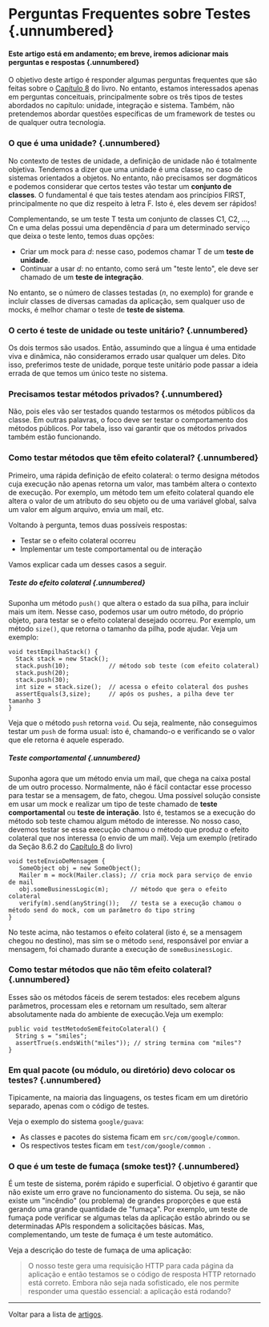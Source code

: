 # Perguntas Frequentes sobre Testes {.unnumbered}

#### Este artigo está em andamento; em breve, iremos adicionar mais perguntas e respostas {.unnumbered}

O objetivo deste artigo é responder algumas perguntas frequentes que são feitas
sobre o [Capítulo 8](https://engsoftmoderna.info/cap8.html) do livro. No entanto,
estamos interessados apenas em perguntas conceituais, principalmente sobre os 
três tipos de testes abordados no capítulo: unidade, integração e sistema. 
Também, não pretendemos abordar questões específicas de um framework 
de testes ou de qualquer outra tecnologia.

### O que é uma unidade? {.unnumbered}

No contexto de testes de unidade, a definição de unidade não é totalmente objetiva.
Tendemos a dizer que uma unidade é uma classe, no caso de sistemas
orientados a objetos. No entanto, não precisamos ser dogmáticos e podemos considerar 
que certos testes vão testar um **conjunto de classes**.
O fundamental é que tais testes atendam aos princípios FIRST, principalmente
no que diz respeito à letra F. Isto é, eles devem ser rápidos!

Complementando, se um teste T testa um conjunto de classes C1, C2, ..., Cn e
uma delas possui uma dependência *d* para um determinado serviço que deixa 
o teste lento, temos duas opções:

- Criar um mock para *d*: nesse caso, podemos chamar T de um 
  **teste de unidade**.
- Continuar a usar *d*: no entanto, como será um "teste lento", ele deve ser
chamado de um **teste de integração**.

No entanto, se o número de classes testadas (*n*, no exemplo)
for grande e incluir classes de diversas camadas da aplicação, sem qualquer
uso de mocks, é melhor chamar o teste de **teste de sistema**.

### O certo é teste de unidade ou teste unitário? {.unnumbered}

Os dois termos são usados. Então, assumindo que a língua é uma
entidade viva e dinâmica, não consideramos errado usar qualquer um deles. 
Dito isso, preferimos teste de unidade, porque teste unitário pode passar a
ideia errada de que temos um único teste no sistema.

### Precisamos testar métodos privados? {.unnumbered}

Não, pois eles vão ser testados quando testarmos os métodos públicos da classe. 
Em outras palavras, o foco deve ser testar o comportamento dos métodos públicos. 
Por tabela, isso vai garantir que os métodos privados também estão funcionando.

### Como testar métodos que têm efeito colateral? {.unnumbered}

Primeiro, uma rápida definição de efeito colateral: o termo designa métodos 
cuja execução não apenas retorna um valor, mas também altera o contexto de 
execução. Por exemplo, um método tem um efeito colateral quando ele altera 
o valor de um atributo do seu objeto ou de uma variável global, 
salva um valor em algum arquivo, envia um mail, etc.

Voltando à pergunta, temos duas possíveis respostas:

* Testar se o efeito colateral ocorreu
* Implementar um teste comportamental ou de interação

Vamos explicar cada um desses casos a seguir.

##### Teste do efeito colateral {.unnumbered}

Suponha um método `push()` que altera o estado da sua pilha, para incluir 
mais um item. Nesse caso, podemos usar um outro método, do próprio objeto, 
para testar se o efeito colateral desejado ocorreu. Por exemplo, um 
método `size()`, que retorna o tamanho da pilha, pode ajudar. Veja um 
exemplo:

```
void testEmpilhaStack() {
  Stack stack = new Stack();
  stack.push(10);           // método sob teste (com efeito colateral)
  stack.push(20);
  stack.push(30);
  int size = stack.size();  // acessa o efeito colateral dos pushes
  assertEquals(3,size);     // após os pushes, a pilha deve ter tamanho 3
}
```

Veja que o método `push` retorna `void`. Ou seja, realmente, não
conseguimos testar um `push` de forma usual: isto é, chamando-o e
verificando se o valor que ele retorna é aquele esperado.

##### Teste comportamental {.unnumbered}

Suponha agora que um método envia um mail, que chega na caixa postal de um outro 
processo. Normalmente, não é fácil contactar esse processo  para testar 
se a mensagem, de fato, chegou. Uma possível solução consiste em 
usar um mock e realizar um tipo de teste chamado de **teste comportamental**
ou **teste de interação**. Isto é, testamos se a execução do método sob 
teste chamou algum método de interesse. No nosso caso, devemos testar 
se essa execução chamou o método que produz o efeito colateral que nos 
interessa (o envio de um mail). Veja um exemplo (retirado da Seção 8.6.2 do 
[Capítulo 8](https://engsoftmoderna.info/cap8.html) do livro)

```
void testeEnvioDeMensagem {
   SomeObject obj = new SomeObject();	
   Mailer m = mock(Mailer.class); // cria mock para serviço de envio de mail
   obj.someBusinessLogic(m);      // método que gera o efeito colateral
   verify(m).send(anyString());   // testa se a execução chamou o método send do mock, com um parâmetro do tipo string
}
```

No teste acima, não testamos o efeito colateral (isto é, se a mensagem 
chegou no destino), mas sim se o método `send`, responsável por enviar 
a mensagem, foi chamado durante a execução de `someBusinessLogic`.

### Como testar métodos que não têm efeito colateral? {.unnumbered}

Esses são os métodos fáceis de serem testados: eles recebem alguns 
parâmetros, processam eles e retornam um resultado, sem alterar 
absolutamente nada do ambiente de execução.Veja um exemplo:

```
public void testMetodoSemEfeitoColateral() {
  String s = "smiles";
  assertTrue(s.endsWith("miles")); // string termina com "miles"?
}

```
### Em qual pacote (ou módulo, ou diretório) devo colocar os testes? {.unnumbered}

Tipicamente, na maioria das linguagens, os testes ficam em um diretório 
separado, apenas com o código de testes.

Veja o exemplo do sistema `google/guava`:

* As classes e pacotes do sistema ficam em `src/com/google/common`.
* Os respectivos testes ficam em `test/com/google/common `.


### O que é um teste de fumaça (smoke test)? {.unnumbered}

É um teste de sistema, porém rápido e superficial. O objetivo é 
garantir que não existe um erro grave no funcionamento do sistema.
Ou seja, se não existe um "incêndio" (ou problema) de grandes
proporções e que está gerando uma grande quantidade de "fumaça".
Por exemplo, um teste de fumaça pode verificar se algumas telas da
aplicação estão abrindo ou se determinadas APIs respondem a
solicitações básicas. Mas, complementando, um teste de fumaça é um
teste automático. 

Veja a descrição do teste de fumaça de uma aplicação:

> O nosso teste gera uma requisição HTTP para cada página da aplicação e então 
> testamos se o código de resposta HTTP retornado está correto. Embora não seja
> nada sofisticado, ele nos permite responder uma questão essencial:
> a aplicação está rodando?


* * * 

Voltar para a lista de [artigos](./artigos.html).
